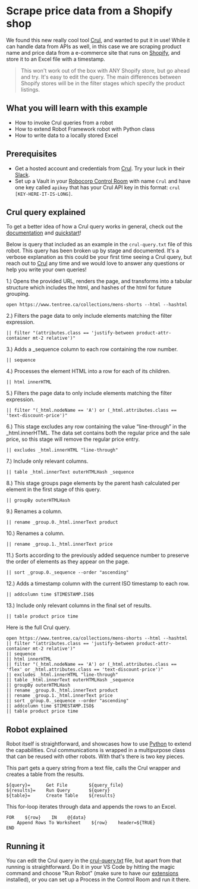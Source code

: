 # Scrape price data from a Shopify shop

We found this new really cool tool [Crul](https://www.crul.com/), and wanted to put it in use! While it can handle data from APIs as well, in this case we are scraping product name and price data from a e-commerce site that runs on [Shopify](https://www.shopify.com/), and store it to an Excel file with a timestamp.

> This won't work out of the box with ANY Shopify store, but go ahead and try. It's easy to edit the query. The main differences between Shopify stores will be in the filter stages which specify the product listings.

## What you will learn with this example

- How to invoke Crul queries from a robot
- How to extend Robot Framework robot with Python class
- How to write data to a locally stored Excel

## Prerequisites

- Get a hosted account and credentials from [Crul](https://www.crul.com/). Try your luck in their [Slack](https://crulinc.slack.com/).
- Set up a Vault in your [Robocorp Control Room](https://cloud.robocorp.com) with name `Crul` and have one key called `apikey` that has your Crul API key in this format: `crul [KEY-HERE-IT-IS-LONG]`.

## Crul query explained

To get a better idea of how a Crul query works in general, check out the [documentation](https://www.crul.com/docs/introduction) and [quickstart](https://www.crul.com/quickstart)!

Below is query that included as an example in the `crul-query.txt` file of this robot. This query has been broken up by stage and documented. It's a verbose explanation as this could be your first time seeing a Crul query, but reach out to [Crul](https://crulinc.slack.com/) any time and we would love to answer any questions or help you write your own queries!

1.) Opens the provided URL, renders the page, and transforms into a tabular structure which includes the html, and hashes of the html for future grouping.
```
open https://www.tentree.ca/collections/mens-shorts --html --hashtml
```
2.) Filters the page data to only include elements matching the filter expression.
```
|| filter "(attributes.class == 'justify-between product-attr-container mt-2 relative')"
```
3.) Adds a _sequence column to each row containing the row number.
```
|| sequence
```
4.) Processes the element HTML into a row for each of its children.
```
|| html innerHTML
```
5.) Filters the page data to only include elements matching the filter expression.
```
|| filter "(_html.nodeName == 'A') or (_html.attributes.class == 'text-discount-price')"
```
6.) This stage excludes any row containing the value “line-through” in the _html.innerHTML. The data set contains both the regular price and the sale price, so this stage will remove the regular price entry.
```
|| excludes _html.innerHTML "line-through"
```
7.) Include only relevant columns.
```
|| table _html.innerText outerHTMLHash _sequence
```
8.) This stage groups page elements by the parent hash calculated per element in the first stage of this query.
```
|| groupBy outerHTMLHash
```
9.) Renames a column.
```
|| rename _group.0._html.innerText product
```
10.) Renames a column.
```
|| rename _group.1._html.innerText price
```
11.) Sorts according to the previously added sequence number to preserve the order of elements as they appear on the page.
```
|| sort _group.0._sequence --order "ascending"
```
12.) Adds a timestamp column with the current ISO timestamp to each row.
```
|| addcolumn time $TIMESTAMP.ISO$
```
13.) Include only relevant columns in the final set of results.
```
|| table product price time
```

Here is the full Crul query.

```
open https://www.tentree.ca/collections/mens-shorts --html --hashtml
|| filter "(attributes.class == 'justify-between product-attr-container mt-2 relative')"
|| sequence
|| html innerHTML
|| filter "(_html.nodeName == 'A') or (_html.attributes.class == 'flex' or _html.attributes.class == 'text-discount-price')"
|| excludes _html.innerHTML "line-through"
|| table _html.innerText outerHTMLHash _sequence
|| groupBy outerHTMLHash
|| rename _group.0._html.innerText product
|| rename _group.1._html.innerText price
|| sort _group.0._sequence --order "ascending"
|| addcolumn time $TIMESTAMP.ISO$
|| table product price time
```

## Robot explained

Robot itself is straightforward, and showcases how to use [Python](CrulWrapper.py) to extend the capabilities. Crul communications is wrapped in a multipurpose class that can be reused with other robots. With that's there is two key pieces.

This part gets a query string from a text file, calls the Crul wrapper and creates a table from the results.

```
${query}=      Get File        ${query_file}
${results}=    Run Query       ${query}
${table}=      Create Table    ${results}
```

This for-loop iterates through data and appends the rows to an Excel.

```
FOR    ${row}    IN    @{data}
    Append Rows To Worksheet    ${row}    header=${TRUE}
END
```

## Running it

You can edit the Crul query in the [crul-query.txt](crul-query.txt) file, but apart from that running is straightforward. Do it in your VS Code by hitting the magic command and choose "Run Robot" (make sure to have our [extensions](https://robocorp.com/download) installed), or you can set up a Process in the Control Room and run it there.
